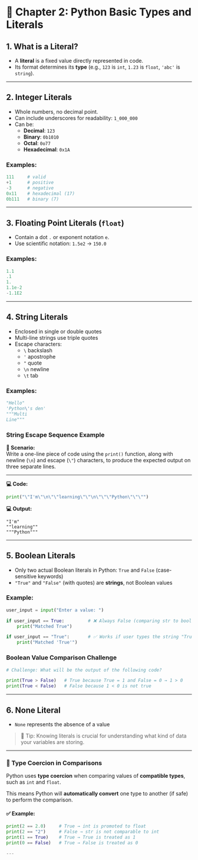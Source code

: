 # 🧮 Chapter 2: Python Basic Types and Literals

## 1. What is a Literal?
- A **literal** is a fixed value directly represented in code.
- Its format determines its **type** (e.g., `123` is `int`, `1.23` is `float`, `'abc'` is `string`).

---

## 2. Integer Literals
- Whole numbers, no decimal point.
- Can include underscores for readability: `1_000_000`
- Can be:
  - **Decimal**: `123`
  - **Binary**: `0b1010`
  - **Octal**: `0o77`
  - **Hexadecimal**: `0x1A`

### Examples:
```python
111     # valid
+1      # positive
-3      # negative
0x11    # hexadecimal (17)
0b111   # binary (7)
```

---

## 3. Floating Point Literals (`float`)
- Contain a dot `.` or exponent notation `e`.
- Use scientific notation: `1.5e2` → `150.0`

### Examples:
```python
1.1
.1
1.
1.1e-2
-1.1E2
```

---

## 4. String Literals
- Enclosed in single or double quotes
- Multi-line strings use triple quotes
- Escape characters:
  - `\` backslash
  - `'` apostrophe
  - `"` quote
  - `\n` newline
  - `\t` tab

### Examples:
```python
"Hello"
'Python\'s den'
"""Multi
Line"""
```

### String Escape Sequence Example

**📝 Scenario:**  
Write a one-line piece of code using the `print()` function, along with newline (`\n`) and escape (`\"`) characters, to produce the expected output on three separate lines.

---

**💻 Code:**
```python
print("\"I'm\"\n\"\"learning\"\"\n\"\"\"Python\"\"\"")
```

**💻 Output:**
```
"I'm"
""learning""
"""Python"""
```


---

## 5. Boolean Literals
- Only two actual Boolean literals in Python: `True` and `False` (case-sensitive keywords)
- `"True"` and `"False"` (with quotes) are **strings**, not Boolean values

### Example:
```python
user_input = input("Enter a value: ")

if user_input == True:         # ❌ Always False (comparing str to bool)
    print("Matched True")

if user_input == "True":       # ✅ Works if user types the string "True"
    print("Matched 'True'")
```

### Boolean Value Comparison Challenge

```python
# Challenge: What will be the output of the following code?

print(True > False)   # True because True = 1 and False = 0 → 1 > 0
print(True < False)   # False because 1 < 0 is not true
```


---

## 6. None Literal
- `None` represents the absence of a value

> 🧠 Tip: Knowing literals is crucial for understanding what kind of data your variables are storing.

---


### 🔄 Type Coercion in Comparisons

Python uses **type coercion** when comparing values of **compatible types**, such as `int` and `float`.

This means Python will **automatically convert** one type to another (if safe) to perform the comparison.

#### ✅ Example:
```python
print(2 == 2.0)     # True → int is promoted to float
print(2 == "2")     # False → str is not comparable to int
print(1 == True)    # True → True is treated as 1
print(0 == False)   # True → False is treated as 0

---
